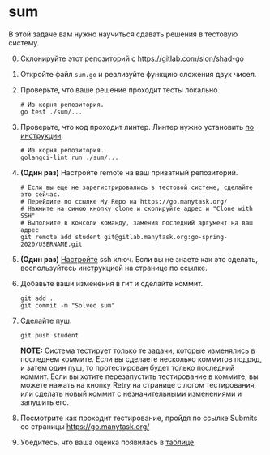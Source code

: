 # sum

В этой задаче вам нужно научиться сдавать решения в тестовую систему.

0. Склонируйте этот репозиторий с https://gitlab.com/slon/shad-go

1. Откройте файл `sum.go` и реализуйте функцию сложения двух чисел.

2. Проверьте, что ваше решение проходит тесты локально.

   ```shell
   # Из корня репозитория.
   go test ./sum/...
   ```
   
3. Проверьте, что код проходит линтер. Линтер нужно установить [по инструкции](https://github.com/golangci/golangci-lint#binary).

   ```shell
   # Из корня репозитория.
   golangci-lint run ./sum/...
   ```

4. **(Один раз)** Настройте remote на ваш приватный репозиторий.

   ```shell
   # Если вы еще не зарегистрировались в тестовой системе, сделайте это сейчас.
   # Перейдите по ссылке My Repo на https://go.manytask.org/
   # Нажмите на синюю кнопку clone и скопируйте адрес и "Clone with SSH"
   # Выполните в консоли команду, заменив последний аргумент на ваш адрес
   git remote add student git@gitlab.manytask.org:go-spring-2020/USERNAME.git
   ```

5. **(Один раз)** [Настройте](https://gitlab.manytask.org/profile/keys) ssh ключ. Если вы не знаете как это сделать,
   воспользуйтесь инструкцией на странице по ссылке.
   
6. Добавьте ваши изменения в гит и сделайте коммит.

   ```shell
   git add .
   git commit -m "Solved sum"
   ```
   
7. Сделайте пуш.

   ```shell
   git push student
   ```
   
   **NOTE:** Система тестирует только те задачи, которые изменялись в последнем коммите. Если вы
   сделаете несколько коммитов подряд, и затем один пуш, то протестирован будет только последний коммит.
   Если вы хотите перезапустить тестирование в коммите, вы можете нажать на кнопку Retry на странице
   с логом тестирования, или сделать новый коммит с незначительными изменениями и запушить его.
   
8. Посмотрите как проходит тестирование, пройдя по ссылке Submits со страницы https://go.manytask.org/

9. Убедитесь, что ваша оценка появилась в [таблице](https://docs.google.com/spreadsheets/d/1W3vUYzvQuH7c7yOqZ1qFr87kFMJITB4quqZgfTdVnuk/edit#gid=0).
